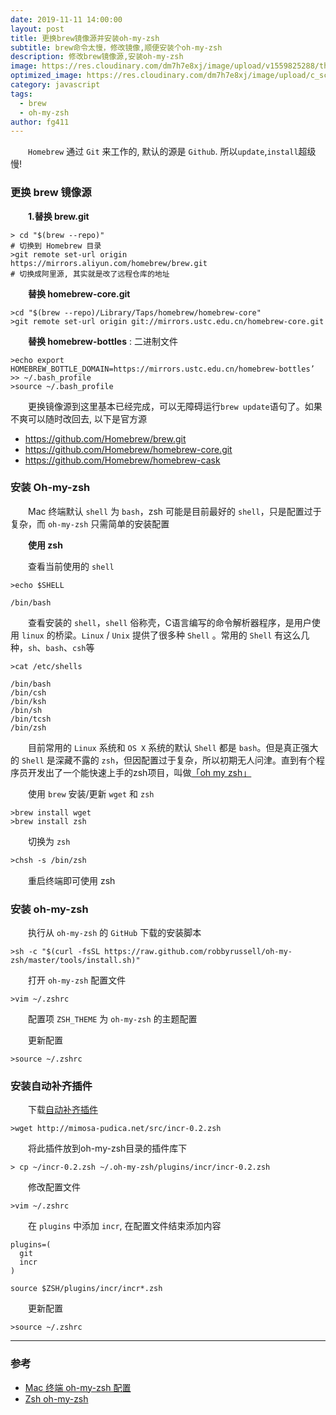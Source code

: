 ```yaml
---
date: 2019-11-11 14:00:00
layout: post
title: 更换brew镜像源并安装oh-my-zsh
subtitle: brew命令太慢，修改镜像,顺便安装个oh-my-zsh
description: 修改brew镜像源,安装oh-my-zsh
image: https://res.cloudinary.com/dm7h7e8xj/image/upload/v1559825288/theme17_nlndhx.jpg
optimized_image: https://res.cloudinary.com/dm7h7e8xj/image/upload/c_scale,w_380/v1559825288/theme17_nlndhx.jpg
category: javascript
tags:
  - brew
  - oh-my-zsh 
author: fg411
---
```


　　`Homebrew` 通过 `Git` 来工作的, 默认的源是 `Github`. 所以`update`,`install`超级慢!

### 更换 brew 镜像源

　　**1.替换 brew.git**
``` shell
> cd "$(brew --repo)"
# 切换到 Homebrew 目录
>git remote set-url origin https://mirrors.aliyun.com/homebrew/brew.git
# 切换成阿里源, 其实就是改了远程仓库的地址
```
　　**替换 homebrew-core.git**
``` shell
>cd "$(brew --repo)/Library/Taps/homebrew/homebrew-core"
>git remote set-url origin git://mirrors.ustc.edu.cn/homebrew-core.git
```
　　**替换 homebrew-bottles** : 二进制文件
```shell
>echo export HOMEBREW_BOTTLE_DOMAIN=https://mirrors.ustc.edu.cn/homebrew-bottles’ >> ~/.bash_profile
>source ~/.bash_profile
```
　　更换镜像源到这里基本已经完成，可以无障碍运行`brew update`语句了。如果不爽可以随时改回去, 以下是官方源

 - https://github.com/Homebrew/brew.git
 - https://github.com/Homebrew/homebrew-core.git
 - https://github.com/Homebrew/homebrew-cask
 
### 安装 Oh-my-zsh

　　Mac 终端默认 `shell` 为 `bash`，zsh 可能是目前最好的 `shell`，只是配置过于复杂，而 `oh-my-zsh` 只需简单的安装配置

　　**使用 zsh**

　　查看当前使用的 `shell`

```shell
>echo $SHELL

/bin/bash
```

　　查看安装的 `shell`，`shell` 俗称壳，C语言编写的命令解析器程序，是用户使用 `linux` 的桥梁。`Linux` / `Unix` 提供了很多种 `Shell` 。常用的 `Shell` 有这么几种，`sh`、`bash`、`csh`等

```shell
>cat /etc/shells

/bin/bash
/bin/csh
/bin/ksh
/bin/sh
/bin/tcsh
/bin/zsh
```
　　目前常用的 `Linux` 系统和 `OS X` 系统的默认 `Shell` 都是 `bash`。但是真正强大的 `Shell` 是深藏不露的 `zsh`，但因配置过于复杂，所以初期无人问津。直到有个程序员开发出了一个能快速上手的zsh项目，叫做[「oh my zsh」](https://github.com/robbyrussell/oh-my-zsh)

　　使用 `brew` 安装/更新 `wget` 和 `zsh`

```shell
>brew install wget
>brew install zsh
```

　　切换为 `zsh`

```html
>chsh -s /bin/zsh
```
　　重启终端即可使用 zsh

### 安装 oh-my-zsh

　　执行从 `oh-my-zsh` 的 `GitHub` 下载的安装脚本

```shell
>sh -c "$(curl -fsSL https://raw.github.com/robbyrussell/oh-my-zsh/master/tools/install.sh)"
```

　　打开 `oh-my-zsh` 配置文件

```shell
>vim ~/.zshrc
```
　　配置项 `ZSH_THEME` 为 `oh-my-zsh` 的主题配置

　　更新配置

```shell
>source ~/.zshrc
```

### 安装自动补齐插件
　　下载[自动补齐插件](https://mimosa-pudica.net/zsh-incremental.html)

```shell
>wget http://mimosa-pudica.net/src/incr-0.2.zsh
```
　　将此插件放到oh-my-zsh目录的插件库下
```shell
> cp ~/incr-0.2.zsh ~/.oh-my-zsh/plugins/incr/incr-0.2.zsh
```
　　修改配置文件
```shell
>vim ~/.zshrc
```
　　在 `plugins` 中添加 `incr`, 在配置文件结束添加内容
```
plugins=(
  git
  incr
)

source $ZSH/plugins/incr/incr*.zsh
```
　　更新配置
```shell
>source ~/.zshrc
```

-------
### 参考
 - [Mac 终端 oh-my-zsh 配置](https://www.jianshu.com/p/64344229778a)
 - [Zsh oh-my-zsh](https://www.jianshu.com/p/959a1fcf05cb)
